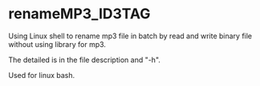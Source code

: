 # renameMP3_ID3TAG

Using Linux shell to rename mp3 file in batch by read and write binary file without using library for mp3.

The detailed is in the file description and "-h".

Used for linux bash.
